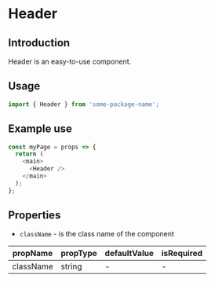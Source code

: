 # Header

<!-- STORY -->

## Introduction

Header is an easy-to-use component.

## Usage

```javascript
import { Header } from 'some-package-name';
```

## Example use

```javascript
const myPage = props => {
  return (
    <main>
      <Header />
    </main>
  );
};
```

## Properties

- `className` - is the class name of the component

| propName  | propType | defaultValue | isRequired |
| --------- | -------- | ------------ | ---------- |
| className | string   | -            | -          |
